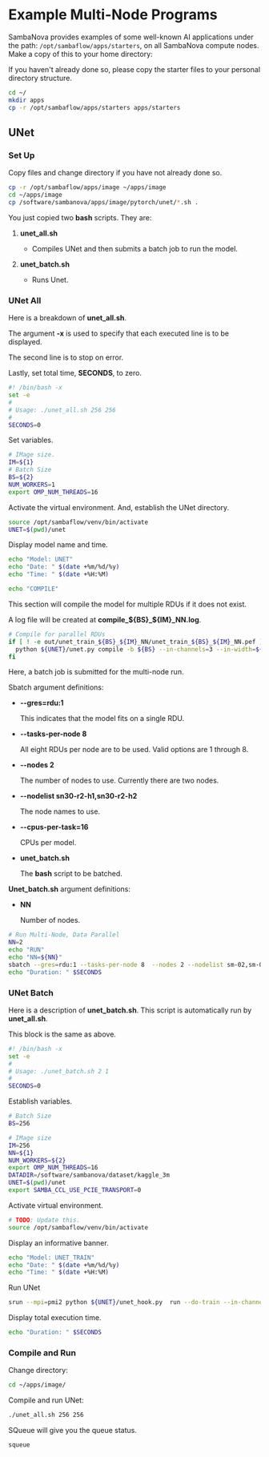 # Example Multi-Node Programs

SambaNova provides examples of some well-known AI applications under the path: `/opt/sambaflow/apps/starters`, on all SambaNova compute nodes. Make a copy of this to your home directory:

If you haven't already done so, please copy the starter files to your personal directory structure.

```bash
cd ~/
mkdir apps
cp -r /opt/sambaflow/apps/starters apps/starters
```

## UNet

### Set Up

Copy files and change directory if you have not already done so.

```bash
cp -r /opt/sambaflow/apps/image ~/apps/image
cd ~/apps/image
cp /software/sambanova/apps/image/pytorch/unet/*.sh .
```

You just copied two **bash** scripts.  They are:

1. **unet_all.sh**

    - Compiles UNet and then submits a batch job to run the model.

2. **unet_batch.sh**

    - Runs Unet.

### UNet All

Here is a breakdown of **unet_all.sh**.

The argument **-x** is used to specify that each executed line is to be displayed.

The second line is to stop on error.

Lastly, set total time, **SECONDS**, to zero.

```bash
#! /bin/bash -x
set -e
#
# Usage: ./unet_all.sh 256 256
#
SECONDS=0
```

Set variables.

```bash
# IMage size.
IM=${1}
# Batch Size
BS=${2}
NUM_WORKERS=1
export OMP_NUM_THREADS=16
```

Activate the virtual environment.  And, establish the UNet directory.

```bash
source /opt/sambaflow/venv/bin/activate
UNET=$(pwd)/unet
```

Display model name and time.

```bash
echo "Model: UNET"
echo "Date: " $(date +%m/%d/%y)
echo "Time: " $(date +%H:%M)

echo "COMPILE"
```

This section will compile the model for multiple RDUs if it does not exist.

A log file will be created at **compile_${BS}_${IM}_NN.log**.

```bash
# Compile for parallel RDUs
if [ ! -e out/unet_train_${BS}_${IM}_NN/unet_train_${BS}_${IM}_NN.pef ] ; then
  python ${UNET}/unet.py compile -b ${BS} --in-channels=3 --in-width=${IM} --in-height=${IM} --enable-conv-tiling --mac-v2 --compiler-configs-file ${UNET}/jsons/compiler_configs/unet_compiler_configs_no_inst.json --pef-name="unet_train_${BS}_${IM}_NN"  --data-parallel -ws 2 > compile_${BS}_${IM}_NN.log 2>&1
fi
```

Here, a batch job is submitted for the multi-node run.

Sbatch argument definitions:

  - **--gres=rdu:1**

    This indicates that the model fits on a single RDU.

  - **--tasks-per-node 8**

    All eight RDUs per node are to be used.  Valid options are 1 through 8.

  - **--nodes 2**

    The number of nodes to use.  Currently there are two nodes.

  - **--nodelist sn30-r2-h1,sn30-r2-h2**

    The node names to use.

  - **--cpus-per-task=16**

    CPUs per model.

  - **unet_batch.sh**

    The **bash** script to be batched.

**Unet_batch.sh** argument definitions:

  - **NN**

    Number of nodes.

```bash
# Run Multi-Node, Data Parallel
NN=2
echo "RUN"
echo "NN=${NN}"
sbatch --gres=rdu:1 --tasks-per-node 8  --nodes 2 --nodelist sm-02,sm-01 --cpus-per-task=16 ./unet_batch.sh ${NN} ${NUM_WORKERS}
echo "Duration: " $SECONDS
```

### UNet Batch

Here is a description of **unet_batch.sh**.  This script is automatically run by **unet_all.sh**.

This block is the same as above.

```bash
#! /bin/bash -x
set -e
#
# Usage: ./unet_batch.sh 2 1
#
SECONDS=0
```

Establish variables.

```bash
# Batch Size
BS=256

# IMage size
IM=256
NN=${1}
NUM_WORKERS=${2}
export OMP_NUM_THREADS=16
DATADIR=/software/sambanova/dataset/kaggle_3m
UNET=$(pwd)/unet
export SAMBA_CCL_USE_PCIE_TRANSPORT=0
```

Activate virtual environment.

```bash
# TODO: Update this.
source /opt/sambaflow/venv/bin/activate
```

Display an informative banner.

```bash
echo "Model: UNET_TRAIN"
echo "Date: " $(date +%m/%d/%y)
echo "Time: " $(date +%H:%M)
```

Run UNet

```bash
srun --mpi=pmi2 python ${UNET}/unet_hook.py  run --do-train --in-channels=3 --in-width=${IM} --in-height=${IM} --init-features 32 --batch-size=${BS} --epochs 2   --data-dir ${DATADIR} --log-dir log_dir_unet_${NN}_train_kaggle --pef=$(pwd)/out/unet_train_${BS}_${IM}_NN/unet_train_${BS}_${IM}_NN.pef --data-parallel --reduce-on-rdu --num-workers=${NUM_WORKERS}
```

Display total execution time.

```bash
echo "Duration: " $SECONDS
```

### Compile and Run

Change directory:

```bash
cd ~/apps/image/
```

Compile and run UNet:

```bash
./unet_all.sh 256 256
```

SQueue will give you the queue status.

```bash
squeue
```
